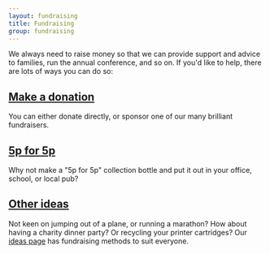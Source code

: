 ```yaml
---
layout: fundraising
title: Fundraising
group: fundraising
---
```


We always need to raise money so that we can provide support and advice to families, 
run the annual conference, and so on. If you'd like to help, there are lots of ways 
you can do so:

## [Make a donation](donate.html)

You can either donate directly, or sponsor one of our many brilliant fundraisers.

## [5p for 5p](5p-for-5p.html)

Why not make a "5p for 5p" collection bottle and put it out in your office, school, 
or local pub?

## [Other ideas](ideas.html)

Not keen on jumping out of a plane, or running a marathon? How about having a charity dinner party? Or recycling your printer cartridges? Our [ideas page](ideas.html) has fundraising methods to suit everyone.